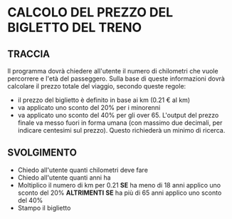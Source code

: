# CALCOLO DEL PREZZO DEL BIGLETTO DEL TRENO

## TRACCIA

Il programma dovrà chiedere all'utente il numero di chilometri che vuole percorrere e l'età del passeggero.
Sulla base di queste informazioni dovrà calcolare il prezzo totale del viaggio, secondo queste regole:

- il prezzo del biglietto è definito in base ai km (0.21 € al km)
- va applicato uno sconto del 20% per i minorenni
- va applicato uno sconto del 40% per gli over 65.
  L'output del prezzo finale va messo fuori in forma umana (con massimo due decimali, per indicare centesimi sul prezzo). Questo richiederà un minimo di ricerca.

## SVOLGIMENTO

- Chiedo all'utente quanti chilometri deve fare
- Chiedo all'utente quanti anni ha
- Moltiplico il numero di km per 0.21
  **SE** ha meno di 18 anni applico uno sconto del 20%
  **ALTRIMENTI** **SE** ha più di 65 anni applico uno sconto del 40%
- Stampo il biglietto
